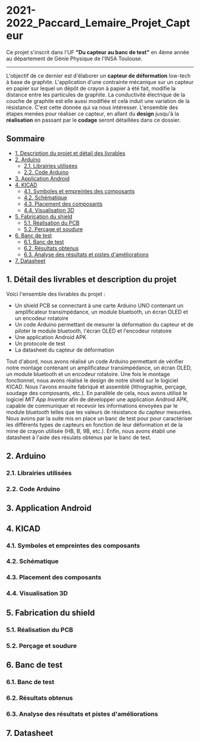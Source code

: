 # 2021-2022_Paccard_Lemaire_Projet_Capteur
Ce projet s'inscrit dans l'UF **"Du capteur au banc de test"** en 4ème année au département de Génie Physique de l'INSA Toulouse.
***
L'objectif de ce dernier est d'élaborer un **capteur de déformation** low-tech à base de graphite. L'application d'une contrainte mécanique sur un capteur en papier sur lequel un dépôt de crayon à papier à été fait, modifie la distance entre les particules de graphite. La conductivité électrique de la couche de graphite est elle aussi modifiée et celà induit une variation de la résistance. C'est cette donnée qui va nous intéresser.
L'ensemble des étapes menées pour réaliser ce capteur, en allant du **design** jusqu'à la **réalisation** en passant par le **codage** seront détaillées dans ce dossier.

## Sommaire
* [1. Description du projet et détail des livrables](#PremiereSection)
* [2. Arduino](#DeuxiemeSection)
  * [2.1. Librairies utilisées](#DeuxiemeSection1)
  * [2.2. Code Arduino](#DeuxiemeSection2)
* [3. Application Android](#TroisiemeSection)
* [4. KICAD](#QuatriemeSection)
  * [4.1. Symboles et empreintes des composants](#QuatriemeSection1)
  * [4.2. Schématique](#QuatriemeSection2)
  * [4.3. Placement des composants](#QuatriemeSection3)
  * [4.4. Visualisation 3D](#QuatriemeSection4)
* [5. Fabrication du shield](#CinquiemeSection)
  * [5.1. Réalisation du PCB](#CinquiemeSection1)
  * [5.2. Perçage et soudure](#CinquiemeSection2)
* [6. Banc de test](#SixiemeSection)
  * [6.1. Banc de test](#SixiemeSection1)
  * [6.2. Résultats obtenus](#SixiemeSection2)
  * [6.3. Analyse des résultats et pistes d'améliorations](#SixiemeSection3)
* [7. Datasheet](SeptiemeSection)

## 1. Détail des livrables et description du projet <a id="PremiereSection"></a>
Voici l'ensemble des livrables du projet :
- Un shield PCB se connectant à une carte Arduino UNO contenant un amplificateur transimpédance, un module bluetooth, un écran OLED et un encodeur rotatoire
- Un code Arduino permettant de mesurer la déformation du capteur et de piloter le module bluetooth, l'écran OLED et l'encodeur rotatoire
- Une application Android APK
- Un protocole de test 
- La datasheet du capteur de déformation

Tout d'abord, nous avons réalisé un code Arduino permettant de vérifier notre montage contenant un amplificateur transimpédance, un écran OLED, un module bluetooth et un encodeur rotatoire. Une fois le montage fonctionnel, nous avons réalisé le design de notre shield sur le logiciel *KICAD*. Nous l'avons ensuite fabriqué et assemblé (lithographie, perçage, soudage des composants, etc.). En parallèle de cela, nous avons utilisé le logiciel *MIT App Inventor* afin de développer une application Android APK, capable de communiquer et recevoir les informations envoyées par le module bluetooth telles que les valeurs de résistance du capteur mesurées. Nous avons par la suite mis en place un banc de test pour pour caractériser les différents types de capteurs en fonction de leur déformation et de la mine de crayon utilisée (HB, B, 9B, etc.). Enfin, nous avons établi une datasheet à l'aide des résulats obtenus par le banc de test.

## 2. Arduino <a id="DeuxiemeSection"></a>
### 2.1. Librairies utilisées <a id="DeuxiemeSection1"></a>

### 2.2. Code Arduino <a id="DeuxiemeSection2"></a>

## 3. Application Android <a id="TroisiemeSection"></a>

## 4. KICAD <a id="QuatriemeSection"></a>
### 4.1. Symboles et empreintes des composants <a id="QuatriemeSection1"></a>

### 4.2. Schématique <a id="QuatriemeSection2"></a>

### 4.3. Placement des composants <a id="QuatriemeSection3"></a>

### 4.4. Visualisation 3D <a id="QuatriemeSection4"></a>

## 5. Fabrication du shield <a id="CinquiemeSection"></a>
### 5.1. Réalisation du PCB <a id="CinquiemeSection1"></a> 

### 5.2. Perçage et soudure <a id="CinquiemeSection2"></a> 

## 6. Banc de test <a id="SixiemeSection"></a> 
### 6.1. Banc de test <a id="SixiemeSection1"></a> 

### 6.2. Résultats obtenus <a id="SixiemeSection2"></a> 

### 6.3. Analyse des résultats et pistes d'améliorations <a id="SixiemeSection3"></a> 

## 7. Datasheet <a id="SeptiemeSection"></a> 
